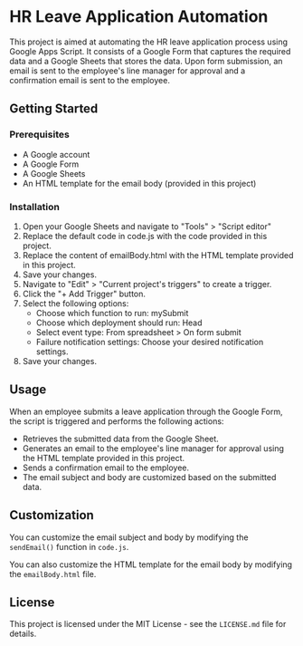 # HR Leave Application Automation

This project is aimed at automating the HR leave application process using Google Apps Script. It consists of a Google Form that captures the required data and a Google Sheets that stores the data. Upon form submission, an email is sent to the employee's line manager for approval and a confirmation email is sent to the employee.

## Getting Started

### Prerequisites

- A Google account
- A Google Form
- A Google Sheets
- An HTML template for the email body (provided in this project)

### Installation

1. Open your Google Sheets and navigate to "Tools" > "Script editor"
2. Replace the default code in code.js with the code provided in this project.
3. Replace the content of emailBody.html with the HTML template provided in this project.
4. Save your changes.
5. Navigate to "Edit" > "Current project's triggers" to create a trigger.
6. Click the "+ Add Trigger" button.
7. Select the following options:
   - Choose which function to run: mySubmit
   - Choose which deployment should run: Head
   - Select event type: From spreadsheet > On form submit
   - Failure notification settings: Choose your desired notification settings.
8. Save your changes.

## Usage

When an employee submits a leave application through the Google Form, the script is triggered and performs the following actions:

- Retrieves the submitted data from the Google Sheet.
- Generates an email to the employee's line manager for approval using the HTML template provided in this project.
- Sends a confirmation email to the employee.
- The email subject and body are customized based on the submitted data.

## Customization

You can customize the email subject and body by modifying the `sendEmail()` function in `code.js`.

You can also customize the HTML template for the email body by modifying the `emailBody.html` file.

## License

This project is licensed under the MIT License - see the `LICENSE.md` file for details.

